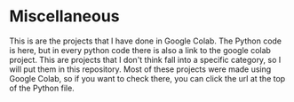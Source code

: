 # Miscellaneous 
This is are the projects that I have done in Google Colab. The Python code is here, but in every python code there is also a link to the google colab project.
This are projects that I don't think fall into a specific category, so I will put them in this repository. Most of these projects were made using Google Colab, so if you want to check there, you can click the url at the top of the Python file.
